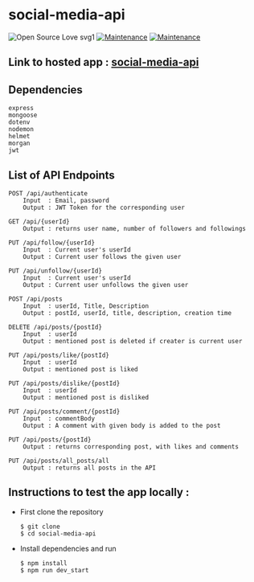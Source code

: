 # social-media-api

![Open Source Love svg1](https://badges.frapsoft.com/os/v1/open-source.svg?v=103)
[![Maintenance](https://img.shields.io/badge/Maintained-yes-green.svg)](https://github.com/RisHaV-IITKGP/social-media-api)
[![Maintenance](https://img.shields.io/badge/Maintained-yes-green.svg)](https://social-media-api-8vix.onrender.com)

## Link to hosted app : [social-media-api](https://github.com/RisHaV-IITKGP/social-media-api)

## Dependencies

    express
    mongoose 
    dotenv 
    nodemon 
    helmet
    morgan 
    jwt

## List of API Endpoints

    POST /api/authenticate
        Input  : Email, password
        Output : JWT Token for the corresponding user

    GET /api/{userId}
        Output : returns user name, number of followers and followings

    PUT /api/follow/{userId}
        Input  : Current user's userId
        Output : Current user follows the given user

    PUT /api/unfollow/{userId}
        Input  : Current user's userId
        Output : Current user unfollows the given user

    POST /api/posts
        Input  : userId, Title, Description
        Output : postId, userId, title, description, creation time

    DELETE /api/posts/{postId}
        Input  : userId
        Output : mentioned post is deleted if creater is current user

    PUT /api/posts/like/{postId}
        Input  : userId
        Output : mentioned post is liked

    PUT /api/posts/dislike/{postId}
        Input  : userId
        Output : mentioned post is disliked

    PUT /api/posts/comment/{postId}
        Input  : commentBody
        Output : A comment with given body is added to the post
    
    PUT /api/posts/{postId}
        Output : returns corresponding post, with likes and comments

    PUT /api/posts/all_posts/all
        Output : returns all posts in the API


## Instructions to test the app locally :

* First clone the repository
  
      $ git clone
      $ cd social-media-api

* Install dependencies and run

      $ npm install
      $ npm run dev_start
